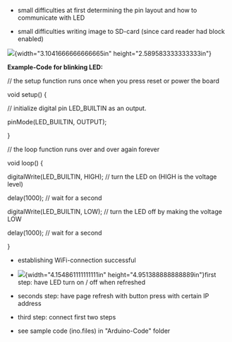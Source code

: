 -   small difficulties at first determining the pin layout and how to
    communicate with LED

-   small difficulties writing image to SD-card (since card reader had
    block enabled)

![](media/image1.png){width="3.1041666666666665in"
height="2.589583333333333in"}

**Example-Code for blinking LED:**

// the setup function runs once when you press reset or power the board

void setup() {

// initialize digital pin LED\_BUILTIN as an output.

pinMode(LED\_BUILTIN, OUTPUT);

}

// the loop function runs over and over again forever

void loop() {

digitalWrite(LED\_BUILTIN, HIGH); // turn the LED on (HIGH is the
voltage level)

delay(1000); // wait for a second

digitalWrite(LED\_BUILTIN, LOW); // turn the LED off by making the
voltage LOW

delay(1000); // wait for a second

}

-   establishing WiFi-connection successful

-   ![](media/image2.png){width="4.154861111111111in"
    height="4.951388888888889in"}first step: have LED turn on / off when
    refreshed

-   seconds step: have page refresh with button press with certain IP
    address

-   third step: connect first two steps

-   see sample code (ino.files) in "Arduino-Code" folder

